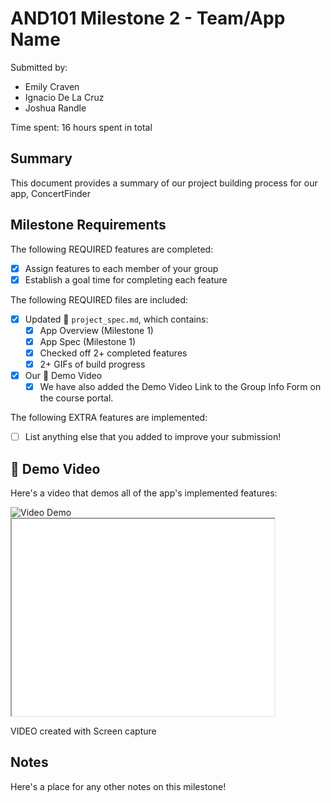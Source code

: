 <!-- (This is a comment) INSTRUCTIONS: Go through this page and fill out any **bolded** entries with their correct values.-->

# AND101 Milestone 2 - **Team/App Name**

Submitted by:
- Emily Craven 
- Ignacio De La Cruz
- Joshua Randle

Time spent: 16 hours spent in total

## Summary

This document provides a summary of our project building process for our app, ConcertFinder

## Milestone Requirements

<!-- Please be sure to change the [ ] to [x] for any features you completed.  If a feature is not checked [x], you might miss the points for that item! -->

The following REQUIRED features are completed:

- [x] Assign features to each member of your group
- [x] Establish a goal time for completing each feature

The following REQUIRED files are included:

- [x] Updated 📄 `project_spec.md`, which contains:
  - [X] App Overview (Milestone 1)
  - [X] App Spec (Milestone 1)
  - [x] Checked off 2+ completed features
  - [x] 2+ GIFs of build progress

- [x] Our 🎥 Demo Video
  - [x] We have also added the Demo Video Link to the Group Info Form on the course portal.

The following EXTRA features are implemented:

- [ ] List anything else that you added to improve your submission!

## 🎥 Demo Video

Here's a video that demos all of the app's implemented features:

<img src='https://youtu.be/K0onvLYmOUM' title='Video Demo' width='' alt='Video Demo' />

<iframe width="420" height="315"
src="[https://www.youtube.com/embed/tgbNymZ7vqY](https://youtu.be/K0onvLYmOUM)">
</iframe>

VIDEO created with Screen capture

## Notes

Here's a place for any other notes on this milestone!
